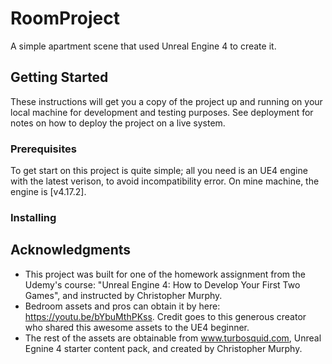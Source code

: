 # RoomProject
A simple apartment scene that used Unreal Engine 4 to create it. 

## Getting Started 
These instructions will get you a copy of the project up and running on your local machine for development and testing purposes. See deployment for notes on how to deploy the project on a live system.

### Prerequisites
To get start on this project is quite simple; all you need is an UE4 engine with the latest verison, to avoid incompatibility error. On mine machine, the engine is [v4.17.2].

### Installing 

## Acknowledgments 
* This project was built for one of the homework assignment from the Udemy's course: "Unreal Engine 4: How to Develop Your First Two Games", and instructed by Christopher Murphy.
* Bedroom assets and pros can obtain it by here: https://youtu.be/bYbuMthPKss. Credit goes to this generous creator who shared this awesome assets to the UE4 beginner. 
* The rest of the assets are obtainable from www.turbosquid.com, Unreal Egnine 4 starter content pack, and created by Christopher Murphy.
